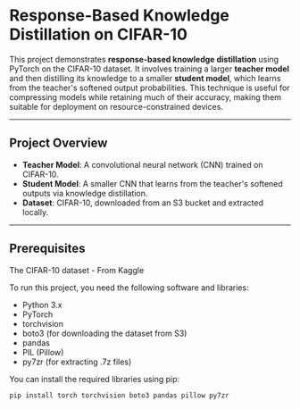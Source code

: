 # Response-Based Knowledge Distillation on CIFAR-10

This project demonstrates **response-based knowledge distillation** using PyTorch on the CIFAR-10 dataset. It involves training a larger **teacher model** and then distilling its knowledge to a smaller **student model**, which learns from the teacher's softened output probabilities. This technique is useful for compressing models while retaining much of their accuracy, making them suitable for deployment on resource-constrained devices.

---

## Project Overview

- **Teacher Model**: A convolutional neural network (CNN) trained on CIFAR-10.
- **Student Model**: A smaller CNN that learns from the teacher's softened outputs via knowledge distillation.
- **Dataset**: CIFAR-10, downloaded from an S3 bucket and extracted locally.

---

## Prerequisites

The CIFAR-10 dataset - From Kaggle

To run this project, you need the following software and libraries:

- Python 3.x
- PyTorch
- torchvision
- boto3 (for downloading the dataset from S3)
- pandas
- PIL (Pillow)
- py7zr (for extracting .7z files)

You can install the required libraries using pip:

```bash
pip install torch torchvision boto3 pandas pillow py7zr

